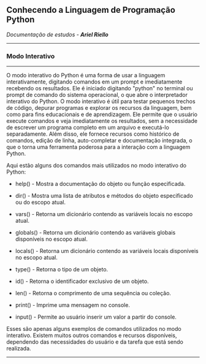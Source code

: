 ## Conhecendo a Linguagem de Programação Python

*Documentação de estudos - **Ariel Riello***

---

### **Modo Interativo**

---

O modo interativo do Python é uma forma de usar a linguagem interativamente, digitando comandos em um prompt e imediatamente recebendo os resultados. Ele é iniciado digitando "python" no terminal ou prompt de comando do sistema operacional, o que abre o interpretador interativo do Python. O modo interativo é útil para testar pequenos trechos de código, depurar programas e explorar os recursos da linguagem, bem como para fins educacionais e de aprendizagem. Ele permite que o usuário execute comandos e veja imediatamente os resultados, sem a necessidade de escrever um programa completo em um arquivo e executá-lo separadamente. Além disso, ele fornece recursos como histórico de comandos, edição de linha, auto-completar e documentação integrada, o que o torna uma ferramenta poderosa para a interação com a linguagem Python.

Aqui estão alguns dos comandos mais utilizados no modo interativo do Python:

* help() - Mostra a documentação do objeto ou função especificada.

* dir() - Mostra uma lista de atributos e métodos do objeto especificado ou do escopo atual.

* vars() - Retorna um dicionário contendo as variáveis locais no escopo atual.

* globals() - Retorna um dicionário contendo as variáveis globais disponíveis no escopo atual.

* locals() - Retorna um dicionário contendo as variáveis locais disponíveis no escopo atual.

* type() - Retorna o tipo de um objeto.

* id() - Retorna o identificador exclusivo de um objeto.

* len() - Retorna o comprimento de uma sequência ou coleção.

* print() - Imprime uma mensagem no console.

* input() - Permite ao usuário inserir um valor a partir do console.

Esses são apenas alguns exemplos de comandos utilizados no modo interativo. Existem muitos outros comandos e recursos disponíveis, dependendo das necessidades do usuário e da tarefa que está sendo realizada.

---